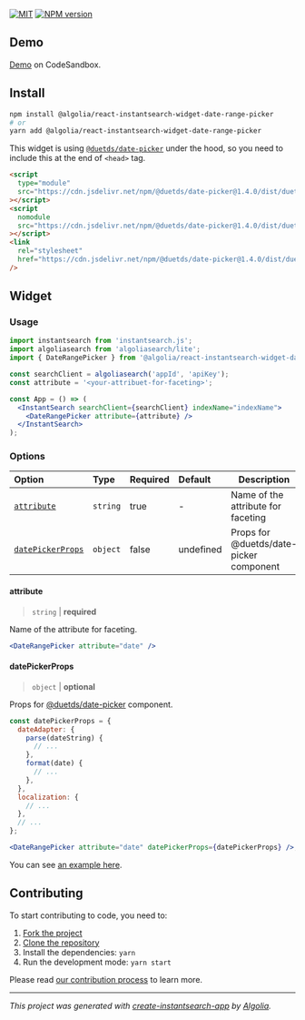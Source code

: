 [![MIT](https://img.shields.io/npm/l/@algolia/react-instantsearch-widget-date-range-picker)](./LICENSE) [![NPM version](http://img.shields.io/npm/v/@algolia/react-instantsearch-widget-date-range-picker.svg)](https://npmjs.org/package/@algolia/react-instantsearch-widget-date-range-picker)

## Demo

[Demo](https://codesandbox.io/s/github/algolia/react-instantsearch-widget-date-range-picker?file=/example/index.tsx) on CodeSandbox.

## Install

```bash
npm install @algolia/react-instantsearch-widget-date-range-picker
# or
yarn add @algolia/react-instantsearch-widget-date-range-picker
```

This widget is using [`@duetds/date-picker`](https://github.com/duetds/date-picker) under the hood, so you need to include this at the end of `<head>` tag.

```html
<script
  type="module"
  src="https://cdn.jsdelivr.net/npm/@duetds/date-picker@1.4.0/dist/duet/duet.esm.js"
></script>
<script
  nomodule
  src="https://cdn.jsdelivr.net/npm/@duetds/date-picker@1.4.0/dist/duet/duet.js"
></script>
<link
  rel="stylesheet"
  href="https://cdn.jsdelivr.net/npm/@duetds/date-picker@1.4.0/dist/duet/themes/default.css"
/>
```

## Widget

### Usage

```jsx
import instantsearch from 'instantsearch.js';
import algoliasearch from 'algoliasearch/lite';
import { DateRangePicker } from '@algolia/react-instantsearch-widget-date-range-picker';

const searchClient = algoliasearch('appId', 'apiKey');
const attribute = '<your-attribuet-for-faceting>';

const App = () => (
  <InstantSearch searchClient={searchClient} indexName="indexName">
    <DateRangePicker attribute={attribute} />
  </InstantSearch>
);
```

### Options

| Option | Type | Required | Default | Description |
| :-- | :-- | :-- | :-- | --- |
| [`attribute`](#attribute) | `string` | true | - | Name of the attribute for faceting |
| [`datePickerProps`](#datePickerProps) | `object` | false | undefined | Props for @duetds/date-picker component |

#### attribute

> `string` | **required**

Name of the attribute for faceting.

```jsx
<DateRangePicker attribute="date" />
```

#### datePickerProps

> `object` | **optional**

Props for [@duetds/date-picker](https://github.com/duetds/date-picker#usage-with-react) component.

```jsx
const datePickerProps = {
  dateAdapter: {
    parse(dateString) {
      // ...
    },
    format(date) {
      // ...
    },
  },
  localization: {
    // ...
  },
  // ...
};

<DateRangePicker attribute="date" datePickerProps={datePickerProps} />;
```

You can see [an example here](./example/datePickerProps.ts).

## Contributing

To start contributing to code, you need to:

1. [Fork the project](https://docs.github.com/en/get-started/quickstart/fork-a-repo)
2. [Clone the repository](https://docs.github.com/en/github/creating-cloning-and-archiving-repositories/cloning-a-repository-from-github/cloning-a-repository)
3. Install the dependencies: `yarn`
4. Run the development mode: `yarn start`

Please read [our contribution process](./CONTRIBUTING.md) to learn more.

---

_This project was generated with [create-instantsearch-app](https://github.com/algolia/create-instantsearch-app) by [Algolia](https://algolia.com)._
